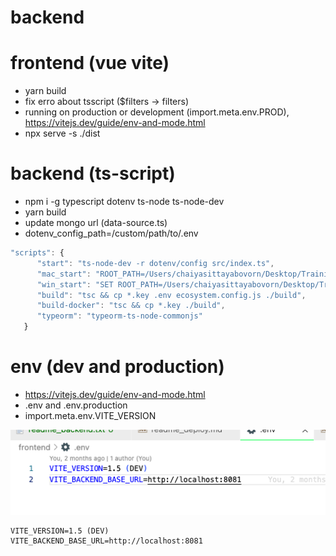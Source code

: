 # backend

# frontend (vue vite)

- yarn build
- fix erro about tsscript ($filters -> filters)
- running on production or development (import.meta.env.PROD), https://vitejs.dev/guide/env-and-mode.html
- npx serve -s ./dist

# backend (ts-script)

- npm i -g typescript dotenv ts-node ts-node-dev
- yarn build
- update mongo url (data-source.ts)
- dotenv_config_path=/custom/path/to/.env

```js
"scripts": {
      "start": "ts-node-dev -r dotenv/config src/index.ts",
      "mac_start": "ROOT_PATH=/Users/chaiyasittayabovorn/Desktop/Training/ReactJS_Training/react_mern_dist/workshops/cmpos_mern_ts/backend/backend-ts ts-node-dev src/index.ts",
      "win_start": "SET ROOT_PATH=/Users/chaiyasittayabovorn/Desktop/Training/ReactJS_Training/react_mern_dist/workshops/cmpos_mern_ts/backend/backend-ts& ts-node-dev src/index.ts",
      "build": "tsc && cp *.key .env ecosystem.config.js ./build",
      "build-docker": "tsc && cp *.key ./build",
      "typeorm": "typeorm-ts-node-commonjs"
   }
```

# env (dev and production)

- https://vitejs.dev/guide/env-and-mode.html
- .env and .env.production
- import.meta.env.VITE_VERSION

![.env file example](1.png)

```
VITE_VERSION=1.5 (DEV)
VITE_BACKEND_BASE_URL=http://localhost:8081
```
